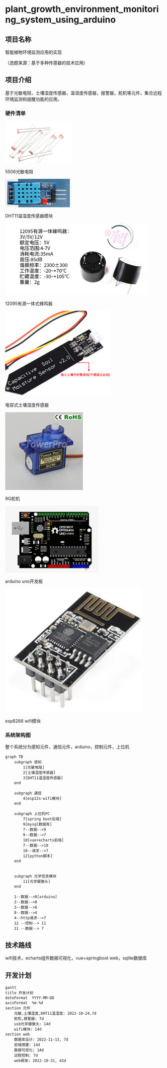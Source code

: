 # plant_growth_environment_monitoring_system_using_arduino

## 项目名称

智能植物环境监测应用的实现

（选题来源：基于多种传感器的技术应用）

## 项目介绍

基于光敏电阻，土壤湿度传感器，温湿度传感器，报警器，舵机等元件，集合远程环境监测和提醒功能的应用。

### 硬件清单

<img src="README.assets/image-20221101112202158.png" alt="image-20221101112202158" style="zoom:50%;" />

5506光敏电阻

<img src="README.assets/image-20221101112222028.png" alt="image-20221101112222028" style="zoom:50%;" />

DHT11温湿度传感器模块

<img src="README.assets/image-20221101112338998.png" alt="image-20221101112338998" style="zoom:50%;" />

12095有源一体式蜂鸣器

<img src="README.assets/image-20221101112439037.png" alt="image-20221101112439037" style="zoom:50%;" />

电容式土壤湿度传感器

<img src="README.assets/SG90-D2.jpg" alt="img" style="zoom:50%;" />

9G舵机

![img](README.assets/forum.png)

arduino uno开发板

![img](README.assets/webp.webp)

esp8266 wifi模块

### 系统架构图

整个系统分为感知元件，通信元件，arduino，控制元件，上位机

```mermaid
graph TB
    subgraph 感知
        1[光敏电阻]
        2[土壤湿度传感器]
        3[DHT11温湿度传感器]
    end

    subgraph 通信
        4[esp12s-wifi模块]
    end

    subgraph 上位机PC
        7[spring boot后端]
        9[mysql数据库]
        7--数据-->9
        9--数据-->7
        10[vue+echarts前端]
        7--数据-->10
        10--请求-->7
        12[python脚本]
    end


    subgraph 光学信息模块
        11[光学摄像头]
    end

    1--数据-->8[arduino]
    2--数据-->8
    3--数据-->8
    8--数据-->4
    4--http请求-->7
    12 --控制--> 11
    11 --数据--> 7

```

## 技术路线

wifi技术，echarts组件数据可视化，vue+springboot web，sqlite数据库

## 开发计划

```mermaid
gantt
title 开发计划
dateFormat  YYYY-MM-DD
axisFormat  %m-%d
section 元件
    光敏,土壤湿度,DHT11温湿度: 2022-10-24,7d
    舵机,报警器: 7d
    usb光学摄像头: 14d
    wifi模块: 14d
section web
    数据库设计: 2022-11-13, 7d
    前端搭建: 14d
    数据可视化: 14d
    远程控制: 7d
    web框架: 2022-10-31, 42d 
```
